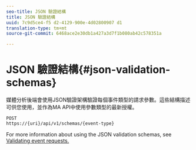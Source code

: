 ```yaml
---
seo-title: JSON 驗證結構
title: JSON 驗證結構
uuid: 7c9d5ce4-f5 d2-4129-900e-4d02800907 d1
translation-type: tm+mt
source-git-commit: 6468ace2e30db1a427a3d7f1b080ab42c578351a

---
```



# JSON 驗證結構{#json-validation-schemas}

媒體分析後端會使用JSON驗證架構驗證每個事件類型的請求參數。這些結構描述可供您使用，並作為MA API中使用參數類型的最新授權。

```
POST
https://{uri}/api/v1/schemas/{event-type}
```

For more information about using the JSON validation schemas, see [Validating event requests.](../../media-collection-api/mc-api-impl/mc-api-validate-reqs.md)
